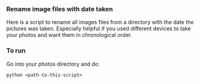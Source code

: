 ### Rename image files with date taken
Here is a script to rename all images files from a directory with the date the pictures was taken.
Especially helpful if you used different devices to take your photos and want them in chronological order.

### To run

Go into your photos directory and do:
``` 
python <path-to-this-script>
```
